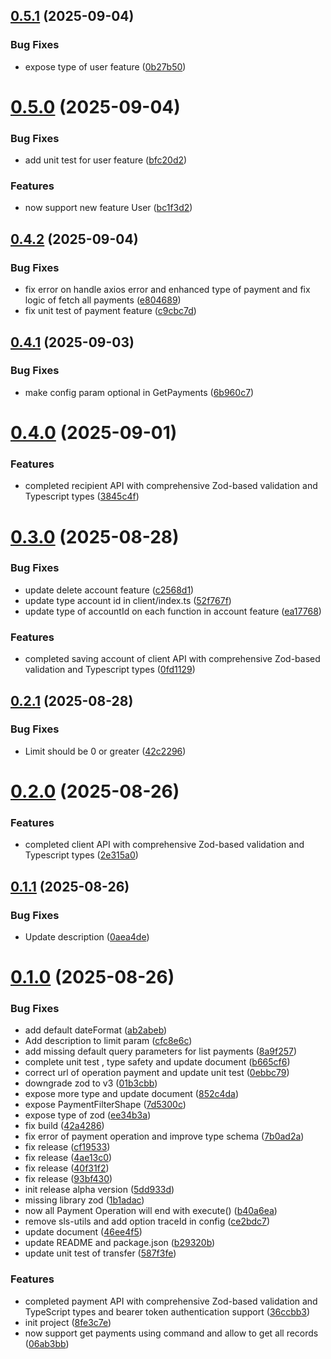 ## [0.5.1](https://github.com/mbanq/core-sdk-js/compare/v0.5.0...v0.5.1) (2025-09-04)


### Bug Fixes

* expose type of user feature ([0b27b50](https://github.com/mbanq/core-sdk-js/commit/0b27b50be3a446d638fc9693de0dce0c68c2b8d5))

# [0.5.0](https://github.com/mbanq/core-sdk-js/compare/v0.4.2...v0.5.0) (2025-09-04)


### Bug Fixes

* add unit test for user feature ([bfc20d2](https://github.com/mbanq/core-sdk-js/commit/bfc20d29d8920f10953f7a8e9ae8ccd1b6244857))


### Features

* now support new feature User ([bc1f3d2](https://github.com/mbanq/core-sdk-js/commit/bc1f3d23f3e2cf037a861c529e23710379bf5fb9))

## [0.4.2](https://github.com/mbanq/core-sdk-js/compare/v0.4.1...v0.4.2) (2025-09-04)


### Bug Fixes

* fix error on handle axios error and enhanced type of payment and fix logic of fetch all payments ([e804689](https://github.com/mbanq/core-sdk-js/commit/e8046897a1d0523a5eef3f4f60e0dac93235a81b))
* fix unit test of payment feature ([c9cbc7d](https://github.com/mbanq/core-sdk-js/commit/c9cbc7d279a5a3eab0140ccf8cf7d8199579f6c4))

## [0.4.1](https://github.com/mbanq/core-sdk-js/compare/v0.4.0...v0.4.1) (2025-09-03)


### Bug Fixes

* make config param optional in GetPayments ([6b960c7](https://github.com/mbanq/core-sdk-js/commit/6b960c78a39db5cc039a5444c87b3cfd0b7eeaf3))

# [0.4.0](https://github.com/mbanq/core-sdk-js/compare/v0.3.0...v0.4.0) (2025-09-01)


### Features

* completed recipient API with comprehensive Zod-based validation and Typescript types ([3845c4f](https://github.com/mbanq/core-sdk-js/commit/3845c4fd9a9e43f70459e8cc4580ace8695d8bb7))

# [0.3.0](https://github.com/mbanq/core-sdk-js/compare/v0.2.1...v0.3.0) (2025-08-28)


### Bug Fixes

* update delete account feature ([c2568d1](https://github.com/mbanq/core-sdk-js/commit/c2568d1f2b75ddb47e63444e2f1825f3b27b0021))
* update type account id in client/index.ts ([52f767f](https://github.com/mbanq/core-sdk-js/commit/52f767fe1bcdd31ab44aac7dc346f971d6ee9f3f))
* update type of accountId on each function in account feature ([ea17768](https://github.com/mbanq/core-sdk-js/commit/ea177684972e280aeacf800b01bc70f56743cafc))


### Features

* completed saving account of client API with comprehensive Zod-based validation and Typescript types ([0fd1129](https://github.com/mbanq/core-sdk-js/commit/0fd1129c6a264360b2d923d69644ec706ec87762))

## [0.2.1](https://github.com/mbanq/core-sdk-js/compare/v0.2.0...v0.2.1) (2025-08-28)


### Bug Fixes

* Limit should be 0 or greater ([42c2296](https://github.com/mbanq/core-sdk-js/commit/42c22963959f392917b46eb14df68dfdb709bd59))

# [0.2.0](https://github.com/mbanq/core-sdk-js/compare/v0.1.1...v0.2.0) (2025-08-26)


### Features

* completed client API with comprehensive Zod-based validation and Typescript types ([2e315a0](https://github.com/mbanq/core-sdk-js/commit/2e315a073100ea2e9f94bcd524dff4f9551ccf2f))

## [0.1.1](https://github.com/mbanq/core-sdk-js/compare/v0.1.0...v0.1.1) (2025-08-26)


### Bug Fixes

* Update description ([0aea4de](https://github.com/mbanq/core-sdk-js/commit/0aea4dec36e396d37b111cc5b7e057df8bac853d))

# [0.1.0](https://github.com/mbanq/core-sdk-js/compare/v0.0.0...v0.1.0) (2025-08-26)


### Bug Fixes

* add default dateFormat ([ab2abeb](https://github.com/mbanq/core-sdk-js/commit/ab2abebb453793a60c856692b1fdb1bb144123a7))
* Add description to limit param ([cfc8e6c](https://github.com/mbanq/core-sdk-js/commit/cfc8e6c7a0fbf08f0a4f3a30be2d32e29d821b02))
* add missing default query parameters for list payments ([8a9f257](https://github.com/mbanq/core-sdk-js/commit/8a9f257b4c4987d859ee090fb264b1986e6eea6a))
* complete unit test , type safety and update document ([b665cf6](https://github.com/mbanq/core-sdk-js/commit/b665cf6863b02b14141186a96c9b303f5e4d2bf8))
* correct url of operation payment and update unit test ([0ebbc79](https://github.com/mbanq/core-sdk-js/commit/0ebbc7919687ff6e8c82cd82248ee31a2850a0cb))
* downgrade zod to v3 ([01b3cbb](https://github.com/mbanq/core-sdk-js/commit/01b3cbb21a571fdbcf5d0e08fbe95d5df00845f8))
* expose more type and update document ([852c4da](https://github.com/mbanq/core-sdk-js/commit/852c4dacfa9ccfb9de7e4f5f31b070bbc070203e))
* expose PaymentFilterShape ([7d5300c](https://github.com/mbanq/core-sdk-js/commit/7d5300ca95e82d4b0cc5854ca535bcc7b1ba7be0))
* expose type of zod ([ee34b3a](https://github.com/mbanq/core-sdk-js/commit/ee34b3ab2638fd57b7209bffb59ec16837d4608c))
* fix build ([42a4286](https://github.com/mbanq/core-sdk-js/commit/42a42865f9688f595e80b8583086957060f4dd71))
* fix error of payment operation and improve type schema ([7b0ad2a](https://github.com/mbanq/core-sdk-js/commit/7b0ad2ac7e6eac274e52806327c7e9e047887e37))
* fix release ([cf19533](https://github.com/mbanq/core-sdk-js/commit/cf195337dcb8ac4a8c3e1781f1a52f11f54793e5))
* fix release ([4ae13c0](https://github.com/mbanq/core-sdk-js/commit/4ae13c063ac85f937be8008acbcd3aad7749177e))
* fix release ([40f31f2](https://github.com/mbanq/core-sdk-js/commit/40f31f290bcd91ed5c97e5fc62ff02bde0147f0f))
* fix release ([93bf430](https://github.com/mbanq/core-sdk-js/commit/93bf4300e3edd577364b8ad99407c63354a9ae1d))
* init release alpha version ([5dd933d](https://github.com/mbanq/core-sdk-js/commit/5dd933d1b93bfa294f96a29c2ec64d55feb78d21))
* missing library zod ([1b1adac](https://github.com/mbanq/core-sdk-js/commit/1b1adac166a06aab0524d45e4fb1e8096e5ada54))
* now all Payment Operation will end with execute() ([b40a6ea](https://github.com/mbanq/core-sdk-js/commit/b40a6ead9ba283f68959028560b98e31f2f283e5))
* remove sls-utils and add option traceId in config ([ce2bdc7](https://github.com/mbanq/core-sdk-js/commit/ce2bdc785b2ee965e41c97c195379d5171e08635))
* update document ([46ee4f5](https://github.com/mbanq/core-sdk-js/commit/46ee4f5d23ac52ef935926c366f9a5a04b0ddffd))
* update README and package.json ([b29320b](https://github.com/mbanq/core-sdk-js/commit/b29320bb19610fd86697aad813dc1cc0b2836293))
* update unit test of transfer ([587f3fe](https://github.com/mbanq/core-sdk-js/commit/587f3fe97d292687a5f5af860663d6295bdd019b))


### Features

* completed payment API with comprehensive Zod-based validation and TypeScript types and bearer token authentication support ([36ccbb3](https://github.com/mbanq/core-sdk-js/commit/36ccbb3708dc8f90d1c318836c5cc47caf55f857))
* init project ([8fe3c7e](https://github.com/mbanq/core-sdk-js/commit/8fe3c7ef915ffa5a2895f564aa474a9b45b828c6))
* now support get payments using command and allow to get all records ([06ab3bb](https://github.com/mbanq/core-sdk-js/commit/06ab3bbd6a71cf8f00b8008e76b7f666f3073bb5))
